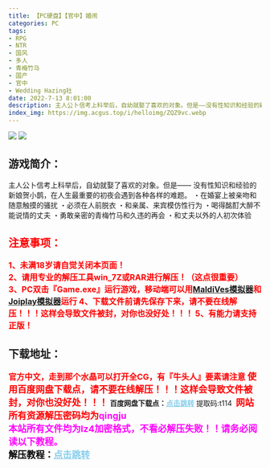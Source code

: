 ```yaml
---
title: 【PC硬盘】【官中】婚闹
categories: PC
tags:
- RPG
- NTR
- 国风
- 多人
- 青梅竹马
- 国产
- 官中
- Wedding Hazing社
date: 2022-7-13 8:01:00
description: 主人公卜信考上科举后，自幼就娶了喜欢的对象。但是——没有性知识和经验的新娘贺小鹊，在人生最重要的初夜会遇到各种各样的难题。・在婚宴上被亲吻和随意触摸的骚扰・必须在人前脱衣・和亲属、来宾模仿性行为・喝得酩酊大醉不能说情的丈夫・勇敢亲密的青梅竹马和久违的再会・和丈夫以外的人初次体验
index_img: https://img.acgus.top/i/helloimg/ZQZ9vc.webp
---
```

![](https://img.acgus.top/i/helloimg/ZQZ9vc.webp)
![](https://img.acgus.top/i/helloimg/ZQZWsh.webp)
## 游戏简介：
主人公卜信考上科举后，自幼就娶了喜欢的对象。但是——
没有性知识和经验的新娘贺小鹊，在人生最重要的初夜会遇到各种各样的难题。
・在婚宴上被亲吻和随意触摸的骚扰
・必须在人前脱衣
・和亲属、来宾模仿性行为
・喝得酩酊大醉不能说情的丈夫
・勇敢亲密的青梅竹马和久违的再会
・和丈夫以外的人初次体验






## <font color=#FF0000 >注意事项：</font>
<font color=#FF0000 size=3><b>1、未满18岁请自觉关闭本页面！  
2、请用专业的解压工具win_7Z或RAR进行解压！（这点很重要）           
3、PC双击『Game.exe』运行游戏，移动端可以用[MaldiVes模拟器](https://wwi.lanzouy.com/igJSXz7u4ab)和[Joiplay模拟器](https://wwi.lanzouy.com/iGyo5z7u39e)运行
4、下载文件前请先保存下来，请不要在线解压！！！这样会导致文件被封，对你也没好处！！！
5、有能力请支持正版！</b></font>

## 下载地址：
<font color=#FF0000 size=3>**官方中文，走到那个水晶可以打开全CG，有『牛头人』要素请注意**</font>
<font color=#FF0000 size=4>**使用百度网盘下载点，请不要在线解压！！！这样会导致文件被封，对你也没好处！！！**</font>
<b>百度网盘下载点：</b><a href="https://pan.baidu.com/s/1PzoL8o04AULCDCKInyLNkQ?pwd=t114" style="color: #87CEEB;"><b>点击跳转</b></a> 提取码:t114
<a style="padding: 0" href="https://post.qingju.org/AD/"><img style="max-width:100%" src="https://img.acgus.top/i/2024/07/478f689b8021d8d499ab43d21acf137a.gif" alt=""></a>
<b><font color=#FF0000 size=4>网站所有资源解压密码均为</b></font><b><font color=#FF00FF size=4>qingju</font><font color=#FF0000 ></font></b><br><b><font color=#FF00FF size=4>本站所有文件均为lz4加密格式，不看必解压失败！！请务必阅读以下教程。</b></font><br><b><font color=#000 size=4>解压教程：</b><a href="https://post.qingju.org/tutorial/000/" style="color: #87CEEB;"><b>点击跳转</b></a>